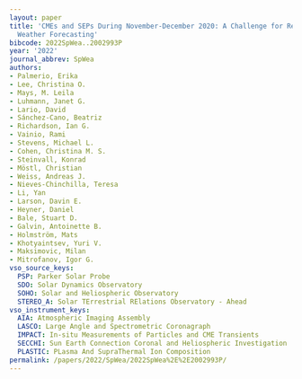 ```yaml
---
layout: paper
title: 'CMEs and SEPs During November-December 2020: A Challenge for Real-Time Space
  Weather Forecasting'
bibcode: 2022SpWea..2002993P
year: '2022'
journal_abbrev: SpWea
authors:
- Palmerio, Erika
- Lee, Christina O.
- Mays, M. Leila
- Luhmann, Janet G.
- Lario, David
- Sánchez-Cano, Beatriz
- Richardson, Ian G.
- Vainio, Rami
- Stevens, Michael L.
- Cohen, Christina M. S.
- Steinvall, Konrad
- Möstl, Christian
- Weiss, Andreas J.
- Nieves-Chinchilla, Teresa
- Li, Yan
- Larson, Davin E.
- Heyner, Daniel
- Bale, Stuart D.
- Galvin, Antoinette B.
- Holmström, Mats
- Khotyaintsev, Yuri V.
- Maksimovic, Milan
- Mitrofanov, Igor G.
vso_source_keys:
  PSP: Parker Solar Probe
  SDO: Solar Dynamics Observatory
  SOHO: Solar and Heliospheric Observatory
  STEREO_A: Solar TErrestrial RElations Observatory - Ahead
vso_instrument_keys:
  AIA: Atmospheric Imaging Assembly
  LASCO: Large Angle and Spectrometric Coronagraph
  IMPACT: In-situ Measurements of Particles and CME Transients
  SECCHI: Sun Earth Connection Coronal and Heliospheric Investigation
  PLASTIC: PLasma And SupraThermal Ion Composition
permalink: /papers/2022/SpWea/2022SpWea%2E%2E2002993P/
---
```

